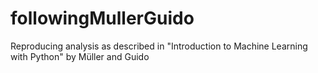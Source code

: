 # followingMullerGuido
Reproducing analysis as described in "Introduction to Machine Learning with Python" by Müller and Guido
